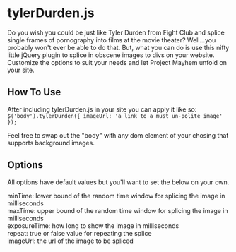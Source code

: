 tylerDurden.js
==============

Do you wish you could be just like Tyler Durden from Fight Club and splice single frames of pornography into films at the movie theater? Well...you probably won't ever be able to do that. But, what you can do is use this nifty little jQuery plugin to splice in obscene images to divs on your website. Customize the options to suit your needs and let Project Mayhem unfold on your site.
<p>

How To Use
----------
After including tylerDurden.js in your site you can apply it like so:
<br>
`$('body').tylerDurden({
    imageUrl: 'a link to a must un-polite image'
});`

Feel free to swap out the "body" with any dom element of your chosing that supports background images.

Options
-------
All options have default values but you'll want to set the below on your own.<br>

minTime: lower bound of the random time window for splicing the image in milliseconds<br>
maxTime: upper bound of the random time window for splicing the image in milliseconds<br>
exposureTime: how long to show the image in milliseconds<br>
repeat: true or false value for repeating the splice<br>
imageUrl: the url of the image to be spliced<br>